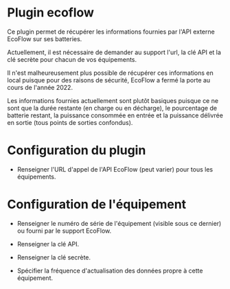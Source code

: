 # Plugin ecoflow

Ce plugin permet de récupérer les informations fournies par l'API externe EcoFlow sur ses batteries.

Actuellement, il est nécessaire de demander au support l'url, la clé API et la clé secrète pour chacun de vos équipements.

Il n'est malheureusement plus possible de récupérer ces informations en local puisque pour des raisons de sécurité, EcoFlow a fermé la porte au cours de l'année 2022.

Les informations fournies actuellement sont plutôt basiques puisque ce ne sont que la durée restante (en charge ou en décharge), le pourcentage de batterie restant, la puissance consommée en entrée et la puissance délivrée en sortie (tous points de sorties confondus).


# Configuration du plugin

* Renseigner l'URL d'appel de l'API EcoFlow (peut varier) pour tous les équipements.


# Configuration de l'équipement

* Renseigner le numéro de série de l'équipement (visible sous ce dernier) ou fourni par le support EcoFlow.

* Renseigner la clé API.

* Renseigner la clé secrète.

* Spécifier la fréquence d'actualisation des données propre à cette équipement.

